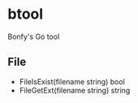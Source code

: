 # btool
Bonfy's Go tool


## File 

* FileIsExist(filename string) bool
* FileGetExt(filename string) string 